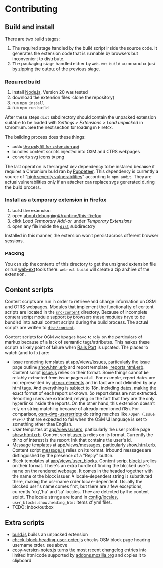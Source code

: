 # Contributing

## Build and install

There are two build stages:

1. The required stage handled by the build script inside the source code. It generates the extension code that is runnable by browsers but inconvenient to distribute.
2. The packaging stage handled either by `web-ext build` command or just by zipping the output of the previous stage.

### Required build

1. install [Node.js](https://nodejs.org/). Version 20 was tested
2. download the extension files (clone the repository)
3. run `npm install`
4. run `npm run build`

After these steps `dist` subdirectory should contain the unpacked extension suitable to be loaded with *Settings > Extensions > Load unpacked* in Chromium. See the next section for loading in Firefox.

The building process does these things:

- adds [the polyfill for extension api](https://github.com/mozilla/webextension-polyfill)
- bundles content scripts injected into OSM and OTRS webpages
- converts svg icons to png

The last operation is the largest dev dependency to be installed because it requires a Chromium build ran by [Puppeteer](https://github.com/puppeteer/puppeteer). This dependency is currently a source of "[high severity vulnerabilities](https://github.com/advisories/GHSA-jv7g-9g6q-cxvw)" according to `npm audit`. They are actual vulnerabilities only if an attacker can replace svgs generated during the build process.

### Install as a temporary extension in Firefox

1. build the extension
2. open [about:debugging#/runtime/this-firefox](about:debugging#/runtime/this-firefox)
3. click *Load Temporary Add-on* under *Temporary Extensions*
4. open any file inside the [`dist`](./dist) subdirectory

Installed in this manner, the extension won't persist across different browser sessions.

### Packing

You can zip the contents of this directory to get the unsigned extension file or run [web-ext](https://github.com/mozilla/web-ext) tools there. `web-ext build` will create a zip archive of the extension.

## Content scripts

Content scripts are run in order to retrieve and change information on OSM and OTRS webpages. Modules that implement the functionality of content scripts are located in the [`src/content`](./src/content) directory. Because of incomplete content script module support by browsers these modules have to be bundled into actual content scripts during the build process. The actual scripts are written to [`dist/content`](./dist/content).

Content scripts for OSM webpages have to rely on the particulars of markup because of a lack of semantic tags/attributes. This makes these scripts a likely point of failure when [Rails Port](https://github.com/openstreetmap/openstreetmap-website) is updated. The places to watch (and to fix) are:

- Issue rendering templates at [app/views/issues](https://github.com/openstreetmap/openstreetmap-website/tree/master/app/views/issues), particularly the issue page outline [show.html.erb](https://github.com/openstreetmap/openstreetmap-website/blob/master/app/views/issues/show.html.erb) and report template [_reports.html.erb](https://github.com/openstreetmap/openstreetmap-website/blob/master/app/views/issues/_reports.html.erb). Content script [issue.js](./src/content/issue.js) relies on their format. Some things cannot be reliably extracted from issue pages at all. For example, report dates are not represented by [`<time>` elements](https://developer.mozilla.org/en-US/docs/Web/HTML/Element/time) and in fact are not delimited by any html tags. And everything is subject to i18n, including dates, making the exact format of each report unknown. So report dates are not extracted. Reporting users are extracted, relying on the fact that they are the only hyperlinks inside the reports. On the other hand, this extension doesn't rely on string matching because of already mentioned i18n. For comparison, [osm-dwg-userscripts] do string matches like `/Open (Issue #\d+)/` that are expected to fail when the OSM UI language is set to something other than English.
- User templates at [app/views/users](https://github.com/openstreetmap/openstreetmap-website/tree/master/app/views/users), particularly the user profile page [show.html.erb](https://github.com/openstreetmap/openstreetmap-website/blob/master/app/views/users/show.html.erb). Content script [user.js](./src/content/user.js) relies on its format. Currently the thing of interest is the report link that contains the user's id.
- Message templates at [app/views/messages](https://github.com/openstreetmap/openstreetmap-website/tree/master/app/views/messages), particularly [show.html.erb](https://github.com/openstreetmap/openstreetmap-website/blob/master/app/views/messages/show.html.erb). Content script [message.js](./src/content/message.js) relies on its format. Inbound messages are distinguished by the presence of a "Reply" button.
- Block templates at [app/views/user_blocks](app/views/user_blocks/). Content script [block.js](./src/content/block.js) relies on their format. There's an extra hurdle of finding the blocked user's name on the rendered webpage. It comes in the headed together with the name of the block issuer. A locale-dependent string is substituted there, making the username order locale-dependent. Usually the blocked user's name comes first, but there are a few exceptions, currently 'diq','hu' and 'ja' locales. They are detected by the content script. The locale strings are found in [config/locales](https://github.com/openstreetmap/openstreetmap-website/blob/master/config/locales/), `user_blocks.show.heading_html` items of yml files.
- TODO: inbox/outbox

## Extra scripts

- [build.js](./build.js) builds an unpacked extension
- [check-block-heading-user-order.js](./check-block-heading-user-order.js) checks OSM block page heading username order, see above
- [copy-version-notes.js](./copy-version-notes.js) turns the most recent changelog entries into limited html code supported by [addons.mozilla.org](https://addons.mozilla.org/) and copies it to clipboard

[osm-dwg-userscripts]: https://github.com/woodpeck/osm-dwg-userscripts
